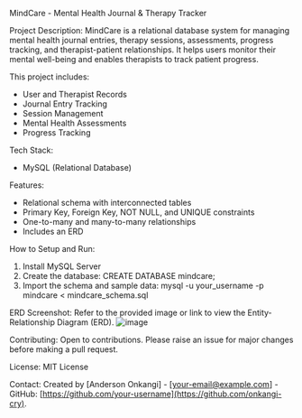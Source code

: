 MindCare - Mental Health Journal & Therapy Tracker

Project Description:
MindCare is a relational database system for managing mental health journal entries, therapy sessions, assessments, progress tracking, and therapist-patient relationships. It helps users monitor their mental well-being and enables therapists to track patient progress.

This project includes:

* User and Therapist Records
* Journal Entry Tracking
* Session Management
* Mental Health Assessments
* Progress Tracking

Tech Stack:

* MySQL (Relational Database)

Features:

* Relational schema with interconnected tables
* Primary Key, Foreign Key, NOT NULL, and UNIQUE constraints
* One-to-many and many-to-many relationships
* Includes an ERD

How to Setup and Run:

1. Install MySQL Server
2. Create the database:
   CREATE DATABASE mindcare;
3. Import the schema and sample data:
   mysql -u your\_username -p mindcare < mindcare\_schema.sql

ERD Screenshot:
Refer to the provided image or link to view the Entity-Relationship Diagram (ERD).
![image](https://github.com/user-attachments/assets/93646cab-8b09-4204-aa2e-876486af359d)


Contributing:
Open to contributions. Please raise an issue for major changes before making a pull request.

License:
MIT License

Contact:
Created by \[Anderson Onkangi] - \[[your-email@example.com](mailto:orangianderson04@gmail.com)] - GitHub: [https://github.com/your-username](https://github.com/onkangi-cry).

